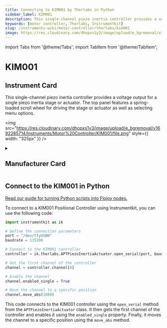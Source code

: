 ```yaml
---
title: Connecting to KIM001 by Thorlabs in Python
sidebar_label: KIM001
description: This single-channel piezo inertia controller provides a voltage output for a single piezo inertia stage or actuator. The top panel features a spring-loaded scroll wheel for driving the stage or actuator as well as selecting menu options.
keywords: [motor controller, Thorlabs, Instrumentkit]
slug: /instruments-wiki/motor-controller/thorlabs/kim001
image: https://res.cloudinary.com/dhopxs1y3/image/upload/e_bgremoval/v1692285714/Instruments/Motor%20Controller/KIM001/file.png
---
```


import Tabs from '@theme/Tabs';
import TabItem from '@theme/TabItem';

# KIM001

## Instrument Card

<div className="flex">

<div>

This single-channel piezo inertia controller provides a voltage output for a single piezo inertia stage or actuator. The top panel features a spring-loaded scroll wheel for driving the stage or actuator as well as selecting menu options.

</div>

<img src="https://res.cloudinary.com/dhopxs1y3/image/upload/e_bgremoval/v1692285714/Instruments/Motor%20Controller/KIM001/file.png" style={{ width: "325px" }} />

</div>

<details>
<summary><h2>Manufacturer Card</h2></summary>

<img src="https://res.cloudinary.com/dhopxs1y3/image/upload/e_bgremoval/v1692126009/Instruments/Vendor%20Logos/Thorlabs.png" style={{ width: "100%", objectFit: "cover" }} />

Thorlabs, Inc. is an American privately held optical equipment company headquartered in Newton, New Jersey. The company was founded in 1989 by Alex Cable, who serves as its current president and CEO. As of 2018, Thorlabs has annual sales of approximately $500 million. <a href="https://www.thorlabs.com/">Website</a>.

<ul>
  <li>Headquarters: USA</li>
  <li>Yearly Revenue (millions, USD): 550.0</li>
</ul>
</details>

## Connect to the KIM001 in Python

[Read our guide for turning Python scripts into Flojoy nodes.](https://docs.flojoy.ai/custom-nodes/creating-custom-node/)


<Tabs>
<TabItem value="Instrumentkit" label="Instrumentkit">

To connect to a KIM001 Positional Controller using Instrumentkit, you can use the following code:

```python
import instrumentkit as ik

# Define the connection parameters
port = "/dev/ttyUSB0"
baudrate = 115200

# Connect to the KIM001 controller
controller = ik.thorlabs.APTPiezoInertiaActuator.open_serial(port, baud=baudrate)

# Get the first channel of the controller
channel = controller.channel[0]

# Enable the channel
channel.enabled_single = True

# Move the channel to a specific position
channel.move_abs(1000)
```

This code connects to the KIM001 controller using the `open_serial` method from the `APTPiezoInertiaActuator` class. It then gets the first channel of the controller and enables it using the `enabled_single` property. Finally, it moves the channel to a specific position using the `move_abs` method.

</TabItem>
</Tabs>